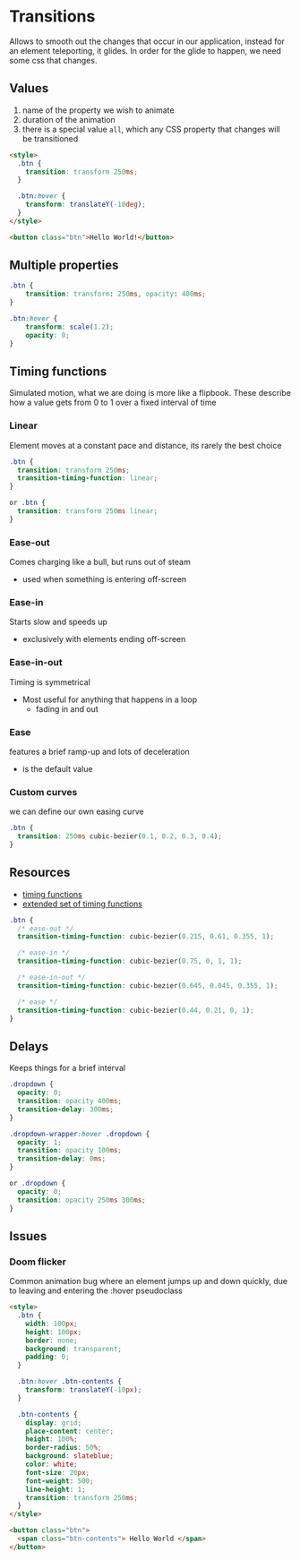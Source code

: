 # Transitions

Allows to smooth out the changes that occur in our application, instead for an element teleporting, it glides.
In order for the glide to happen, we need some css that changes.

## Values

1. name of the property we wish to animate
2. duration of the animation
3. there is a special value `all`, which any CSS property that changes will be transitioned

```html
<style>
  .btn {
    transition: transform 250ms;
  }

  .btn:hover {
    transform: translateY(-10deg);
  }
</style>

<button class="btn">Hello World!</button>
```

## Multiple properties

```css
.btn {
    transition: transform: 250ms, opacity: 400ms;
}

.btn:hover {
    transform: scale(1.2);
    opacity: 0;
}
```

## Timing functions

Simulated motion, what we are doing is more like a flipbook. These describe how a value gets from 0 to 1 over a fixed interval of time

### Linear

Element moves at a constant pace and distance, its rarely the best choice

```css
.btn {
  transition: transform 250ms;
  transition-timing-function: linear;
}

or .btn {
  transition: transform 250ms linear;
}
```

### Ease-out

Comes charging like a bull, but runs out of steam

- used when something is entering off-screen

### Ease-in

Starts slow and speeds up

- exclusively with elements ending off-screen

### Ease-in-out

Timing is symmetrical

- Most useful for anything that happens in a loop
  - fading in and out

### Ease

features a brief ramp-up and lots of deceleration

- is the default value

### Custom curves

we can define our own easing curve

```css
.btn {
  transition: 250ms cubic-bezier(0.1, 0.2, 0.3, 0.4);
}
```

## Resources

- [timing functions](https://courses.joshwcomeau.com/css-for-js/treasure-trove/011-cubic-bezier)
- [extended set of timing functions](https://easings.net/)

```css
.btn {
  /* ease-out */
  transition-timing-function: cubic-bezier(0.215, 0.61, 0.355, 1);

  /* ease-in */
  transition-timing-function: cubic-bezier(0.75, 0, 1, 1);

  /* ease-in-out */
  transition-timing-function: cubic-bezier(0.645, 0.045, 0.355, 1);

  /* ease */
  transition-timing-function: cubic-bezier(0.44, 0.21, 0, 1);
}
```

## Delays

Keeps things for a brief interval

```css
.dropdown {
  opacity: 0;
  transition: opacity 400ms;
  transition-delay: 300ms;
}

.dropdown-wrapper:hover .dropdown {
  opacity: 1;
  transition: opacity 100ms;
  transition-delay: 0ms;
}

or .dropdown {
  opacity: 0;
  transition: opacity 250ms 300ms;
}
```

## Issues

### Doom flicker

Common animation bug where an element jumps up and down quickly, due to leaving and entering the :hover pseudoclass

```html
<style>
  .btn {
    width: 100px;
    height: 100px;
    border: none;
    background: transparent;
    padding: 0;
  }

  .btn:hover .btn-contents {
    transform: translateY(-10px);
  }

  .btn-contents {
    display: grid;
    place-content: center;
    height: 100%;
    border-radius: 50%;
    background: slateblue;
    color: white;
    font-size: 20px;
    font-weight: 500;
    line-height: 1;
    transition: transform 250ms;
  }
</style>

<button class="btn">
  <span class="btn-contents"> Hello World </span>
</button>
```
